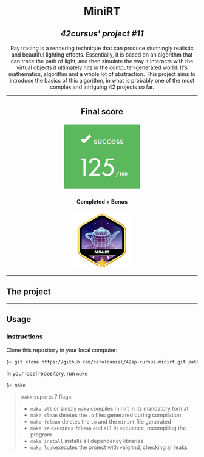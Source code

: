<h1 align=center>
	<b>MiniRT</b>
</h1>

<h2 align=center>
	 <i>42cursus' project #11</i>
</h2>

<p align=center>
Ray tracing is a rendering technique that can produce stunningly realistic and beautiful lighting effects. Essentially, it is based on an algorithm that can trace the path of light, and then simulate the way it interacts with the virtual objects it ultimately hits in the computer-generated world. It's mathematics, algorithm and a whole lot of abstraction. This project aims to introduce the basics of this algorithm, in what is probably one of the most complex and intriguing 42 projects so far.
  
</p>

---

<div align=center>
<h2>
	Final score
</h2>

<img src=https://github.com/caroldaniel/caroldaniel-utils/blob/5caf7ef929330f9684510999d248c40a474d8200/philosophers_grade.png alt="cado-car's 42Project Score"/>
<h4>Completed + Bonus</h4>
<img src=https://github.com/caroldaniel/caroldaniel-utils/blob/ebce3ee2c94da4d5ddce2ec98b08929dedf05802/minirtm.png alt="cado-car's 42Project Badge"/>
</div>

---

<h2>
The project
</h2>

---
<h2>
Usage
</h2>

### Instructions

Clone this repository in your local computer:

```sh
$> git clone https://github.com/caroldaniel/42sp-cursus-minirt.git path/to/minirt
```

In your local repository, run `make`

```sh
$> make 
```

> `make` suports 7 flags:
> - `make all` or simply `make` compiles minirt in its mandatory format
> - `make clean` deletes the `.o` files generated during compilation
> - `make fclean` deletes the `.o` and the `minirt` file generated
> - `make re` executes `fclean` and `all` in sequence, recompiling the program
> - `make install` installs all dependency libraries
> - `make leak`executes the project with valgrind, checking all leaks 

